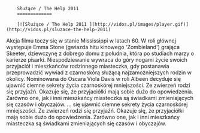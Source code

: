 
        Służące / The Help 2011 
        =============
        
        [![Służące / The Help 2011 ](http://vidos.pl/images/player.gif)](http://vidos.pl/sluzace-the-help-2011)
        
        
 Akcja filmu toczy się w stanie Mississippi w latach 60. W roli głównej występuje Emma Stone (gwiazda hitu kinowego 'Zombieland') grająca Skeeter, dziewczynę z dobrego domu z południa, która po studiach marzy o karierze pisarki. Niespodziewanie wywraca do góry nogami życie swoich przyjaciół i mieszkańców rodzinnego miasteczka, gdy postanawia przeprowadzić wywiad z czarnoskórą służącą najzamożniejszych rodzin w okolicy. Nominowana do Oscara Viola Davis w roli Albeen decyduje się ujawnić ciemne sekrety życia czarnoskórej mniejszości. Ze zwierzeń rodzi się przyjaźń. Okazuje się, że przyjaciółki mają sobie dużo do opowiedzenia. Zarówno one, jak i inni mieszkańcy miasteczka są świadkami zmieniających się czasów i obyczajów.  ... się ujawnić ciemne sekrety życia czarnoskórej mniejszości. Ze zwierzeń rodzi się przyjaźń. Okazuje się, że przyjaciółki mają sobie dużo do opowiedzenia. Zarówno one, jak i inni mieszkańcy miasteczka są świadkami zmieniających się czasów i obyczajów.
    